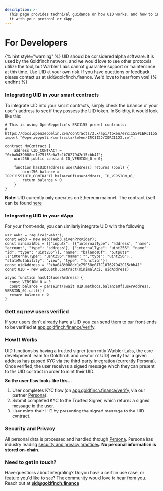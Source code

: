 ```yaml
---
description: >-
  This page provides technical guidance on how UID works, and how to integrate
  it with your protocol or dApp.
---
```


# For Developers

{% hint style="warning" %}
UID should be considered alpha software. It is used by the Goldfinch network, and we would love to see other protocols utilize the tool, but Warbler Labs cannot guarantee support or maintenance at this time. Use UID at your own risk. If you have questions or feedback, please contact us at uid@goldfinch.finance. We'd love to hear from you!
{% endhint %}

### Integrating UID in your smart contracts

To integrate UID into your smart contracts, simply check the balance of your user's address to see if they possess the UID token. In Solidity, it would look like this:

```
# This is using OpenZeppelin's ERC1155 preset contracts:
# https://docs.openzeppelin.com/contracts/3.x/api/token/erc1155#IERC1155
import "@openzeppelin/contracts/token/ERC1155/IERC1155.sol";

contract MyContract {
    address UID_CONTRACT = "0xba0439088dc1e75f58e0a7c107627942c15cbb41";
    uint256 public constant ID_VERSION_0 = 0;

    function hasUID(address userAddress) returns (bool) {
        uint256 balance = IERC1155(UID_CONTRACT).balanceOf(userAddress, ID_VERSION_0);
        return balance > 0
    }
}

```

**Note:** UID currently only operates on Ethereum mainnet. The contract itself can be found [here](https://etherscan.io/token/0xba0439088dc1e75f58e0a7c107627942c15cbb41#readProxyContract)

### Integrating UID in your dApp

For your front-ends, you can similarly integrate UID with the following

```
var Web3 = require('web3');
const web3 = new Web3(Web3.givenProvider);
const minimalAbi = [{"inputs": [{"internalType": "address", "name": "account", "type": "address"}, {"internalType": "uint256", "name": "id", "type": "uint256"}], "name": "balanceOf", "outputs": [{"internalType": "uint256","name": "","type": "uint256"}], "stateMutability": "view", "type": "function"}]
const uidAddress = "0xba0439088dc1e75F58e0A7C107627942C15cbb41"
const UID = new web3.eth.Contract(minimalAbi, uidAddress)

async function hasUID(userAddress) {
  const VERSION_0 = 0
  const balance = parseInt(await UID.methods.balanceOf(userAddress, VERSION_0).call())
  return balance > 0
}

```

### Getting new users verified

If your users don't already have a UID, you can send them to our front-ends to be verified at [app.goldfinch.finance/verify](https://app.goldfinch.finance/verify).

### **How It Works**

UID functions by having a trusted signer (currently Warbler Labs, the core development team for Goldfinch and creator of UID) verify that a given address has passed KYC via the third-party integration (currently Persona). Once verified, the user receives a signed message which they can present to the UID contract in order to mint their UID.

**So the user flow looks like this...**

1. User completes KYC flow (on [app.goldfinch.finance/verify](https://app.goldfinch.finance/verify), via our partner [Persona](https://withpersona.com/)).
2. Submit completed KYC to the Trusted Signer, which returns a signed message to the user.
3. User mints their UID by presenting the signed message to the UID contract.

### Security and Privacy

All personal data is processed and handled through [Persona](https://withpersona.com/). Persona has industry leading [security and privacy practices](https://withpersona.com/security). **No personal information is stored on-chain.**

### Need to get in touch?

Have questions about integrating? Do you have a certain use case, or feature you'd like to see? The community would love to hear from you. Reach out at **uid@goldfinch.finance**
